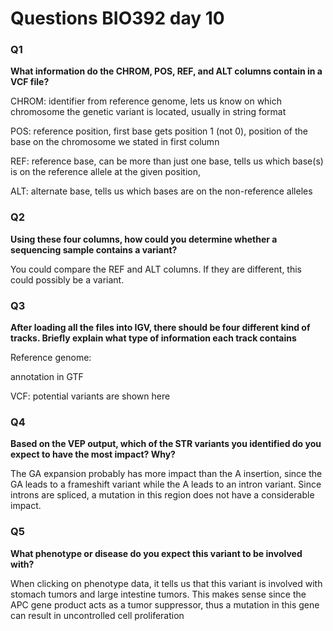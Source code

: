 

# Questions BIO392 day 10


### Q1
**What information do the CHROM, POS, REF, and ALT columns contain in a VCF file?**

CHROM: identifier from reference genome, lets us know on which chromosome the genetic variant is located, usually in string format

POS: reference position, first base gets position 1 (not 0), position of the base on the chromosome we stated in first column

REF: reference base, can be more than just one base, tells us which base(s) is on the reference allele at the given position,

ALT: alternate base, tells us which bases are on the non-reference alleles

### Q2
**Using these four columns, how could you determine whether a sequencing sample contains a variant?**

You could compare the REF and ALT columns. If they are different, this could possibly be a variant. 

### Q3
**After loading all the files into IGV, there should be four different kind of tracks. Briefly explain what type of information each track contains**

Reference genome: 

annotation in GTF 

VCF: potential variants are shown here

### Q4
**Based on the VEP output, which of the STR variants you identified do you expect to have the most impact? Why?**

The GA expansion probably has more impact than the A insertion, since the GA leads to a frameshift variant while the A leads to an intron variant. Since introns are spliced, 
a mutation in this region does not have a considerable impact. 

### Q5
**What phenotype or disease do you expect this variant to be involved with?**

When clicking on phenotype data, it tells us that this variant is involved with stomach tumors and large intestine tumors. This makes sense since the APC gene product acts as a tumor suppressor, thus a mutation in this gene can result in uncontrolled cell proliferation  
